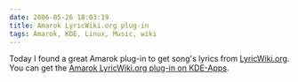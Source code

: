 ```yaml
---
date: 2006-05-26 18:03:19
title: Amarok LyricWiki.org plug-in
tags: Amarok, KDE, Linux, Music, wiki
---
```


Today I found a great Amarok plug-in to get song's lyrics from [LyricWiki.org](https://lyricwiki.org). You can get the [Amarok LyricWiki.org plug-in on KDE-Apps](https://www.kde-apps.org/content/show.php?content=39724).
